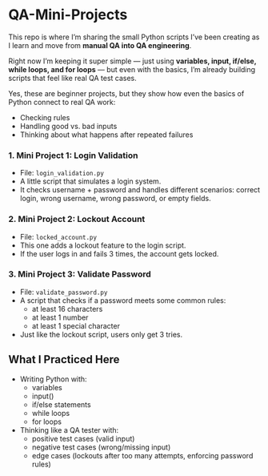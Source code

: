 # QA-Mini-Projects


This repo is where I’m sharing the small Python scripts I’ve been creating as I learn and move from **manual QA into QA engineering**.  

Right now I’m keeping it super simple — just using **variables, input, if/else, while loops, and for loops** — but even with the basics, I’m already building scripts that feel like real QA test cases. 

Yes, these are beginner projects, but they show how even the basics of Python connect to real QA work:  
- Checking rules  
- Handling good vs. bad inputs
- Thinking about what happens after repeated failures

### 1. Mini Project 1: Login Validation  
- File: `login_validation.py`  
- A little script that simulates a login system.  
- It checks username + password and handles different scenarios: correct login, wrong username, wrong password, or empty fields.

### 2. Mini Project 2: Lockout Account
-  File: `locked_account.py`  
- This one adds a lockout feature to the login script.  
- If the user logs in and fails 3 times, the account gets locked.

### 3. Mini Project 3: Validate Password
- File: `validate_password.py`  
- A script that checks if a password meets some common rules:  
  - at least 16 characters  
  - at least 1 number  
  - at least 1 special character  
- Just like the lockout script, users only get 3 tries. 

## What I Practiced Here  
- Writing Python with:  
  - variables  
  - input()  
  - if/else statements  
  - while loops  
  - for loops  
- Thinking like a QA tester with:  
  - positive test cases (valid input)  
  - negative test cases (wrong/missing input)  
  - edge cases (lockouts after too many attempts, enforcing password rules)
 
